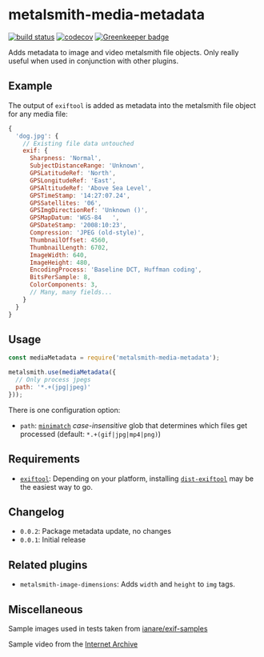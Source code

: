 # metalsmith-media-metadata

[![build status](https://travis-ci.org/fortes/metalsmith-media-metadata.svg?branch=master)](https://travis-ci.org/fortes/metalsmith-media-metadata) [![codecov](https://codecov.io/gh/fortes/metalsmith-media-metadata/branch/master/graph/badge.svg)](https://codecov.io/gh/fortes/metalsmith-media-metadata) [![Greenkeeper badge](https://badges.greenkeeper.io/fortes/metalsmith-media-metadata.svg)](https://greenkeeper.io/)

Adds metadata to image and video metalsmith file objects. Only really useful when used in conjunction with other plugins.

## Example

The output of `exiftool` is added as metadata into the metalsmith file object for any media file:

```js
{
  'dog.jpg': {
    // Existing file data untouched
    exif: {
      Sharpness: 'Normal',
      SubjectDistanceRange: 'Unknown',
      GPSLatitudeRef: 'North',
      GPSLongitudeRef: 'East',
      GPSAltitudeRef: 'Above Sea Level',
      GPSTimeStamp: '14:27:07.24',
      GPSSatellites: '06',
      GPSImgDirectionRef: 'Unknown ()',
      GPSMapDatum: 'WGS-84   ',
      GPSDateStamp: '2008:10:23',
      Compression: 'JPEG (old-style)',
      ThumbnailOffset: 4560,
      ThumbnailLength: 6702,
      ImageWidth: 640,
      ImageHeight: 480,
      EncodingProcess: 'Baseline DCT, Huffman coding',
      BitsPerSample: 8,
      ColorComponents: 3,
      // Many, many fields...
    }
  }
}
```

## Usage

```js
const mediaMetadata = require('metalsmith-media-metadata');

metalsmith.use(mediaMetadata({
  // Only process jpegs
  path: '*.+(jpg|jpeg)'
}));
```

There is one configuration option:

* `path`: [`minimatch`](https://github.com/isaacs/minimatch) *case-insensitive* glob that determines which files get processed (default: `*.+(gif|jpg|mp4|png)`)

## Requirements

* [`exiftool`](https://www.sno.phy.queensu.ca/~phil/exiftool/): Depending on your platform, installing [`dist-exiftool`](https://www.npmjs.com/package/dist-exiftool) may be the easiest way to go.

## Changelog

* `0.0.2`: Package metadata update, no changes
* `0.0.1`: Initial release

## Related plugins

* `metalsmith-image-dimensions`: Adds `width` and `height` to `img` tags.

## Miscellaneous

Sample images used in tests taken from [ianare/exif-samples](https://github.com/ianare/exif-samples)

Sample video from the [Internet Archive](https://archive.org/details/test-mpeg)
